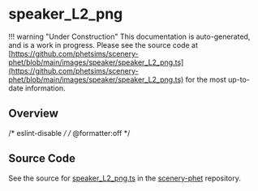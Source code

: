 # speaker_L2_png

!!! warning "Under Construction"
    This documentation is auto-generated, and is a work in progress. Please see the source code at
    [https://github.com/phetsims/scenery-phet/blob/main/images/speaker/speaker_L2_png.ts](https://github.com/phetsims/scenery-phet/blob/main/images/speaker/speaker_L2_png.ts) for the most up-to-date information.

## Overview

/* eslint-disable */
/* @formatter:off */



## Source Code

See the source for [speaker_L2_png.ts](https://github.com/phetsims/scenery-phet/blob/main/images/speaker/speaker_L2_png.ts) in the [scenery-phet](https://github.com/phetsims/scenery-phet) repository.
